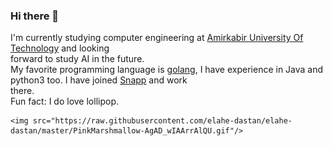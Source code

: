 ### Hi there 👋

<!--
**elahe-dastan/elahe-dastan** is a ✨ _special_ ✨ repository because its `README.md` (this file) appears on your GitHub profile.

Here are some ideas to get you started:

- 🔭 I’m currently working on ...
- 🌱 I’m currently learning ...
- 👯 I’m looking to collaborate on ...
- 🤔 I’m looking for help with ...
- 💬 Ask me about ...
- 📫 How to reach me: ...
- 😄 Pronouns: ...
- ⚡ Fun fact: ...
-->

I'm currently studying computer engineering at [Amirkabir University Of Technology](https://aut.ac.ir/) and looking <br/>forward to study AI in the future.<br/>
My favorite programming language is [golang](https://golang.org/), I have experience in Java and python3 too. I have joined [Snapp](https://snapp.ir/) and work<br/> 
there.<br/>
Fun fact: I do love lollipop.

<p align="center">

    <img src="https://raw.githubusercontent.com/elahe-dastan/elahe-dastan/master/PinkMarshmallow-AgAD_wIAArrAlQU.gif"/>
</p>
